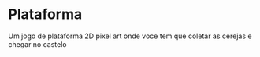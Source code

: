 # Plataforma
Um jogo de plataforma 2D pixel art onde voce tem que coletar as cerejas e chegar no castelo
